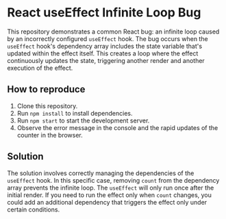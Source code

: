# React useEffect Infinite Loop Bug

This repository demonstrates a common React bug: an infinite loop caused by an incorrectly configured `useEffect` hook. The bug occurs when the `useEffect` hook's dependency array includes the state variable that's updated within the effect itself.  This creates a loop where the effect continuously updates the state, triggering another render and another execution of the effect.

## How to reproduce

1. Clone this repository.
2. Run `npm install` to install dependencies.
3. Run `npm start` to start the development server.
4. Observe the error message in the console and the rapid updates of the counter in the browser.

## Solution

The solution involves correctly managing the dependencies of the `useEffect` hook. In this specific case, removing `count` from the dependency array prevents the infinite loop. The `useEffect` will only run once after the initial render. If you need to run the effect only when `count` changes, you could add an additional dependency that triggers the effect only under certain conditions.